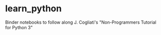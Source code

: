 # learn_python
Binder notebooks to follow along J. Cogliati's "Non-Programmers Tutorial for Python 3"
